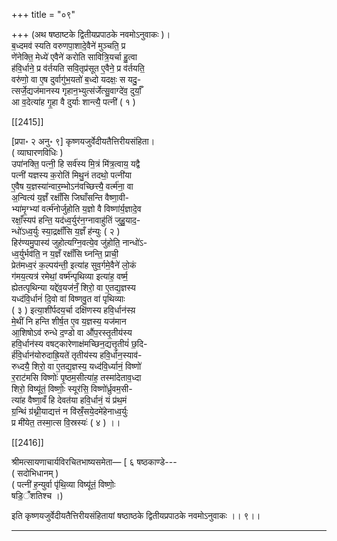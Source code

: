 +++
title = "०९"

+++
(अथ षष्ठाष्टके द्वितीयप्रपाठके नवमोऽनुवाकः )।  
ब॒ध्दमव॑ स्यति वरुणपा॒शादे॒वैने॑ मुञ्चति॒ प्र  
णे॑नेक्ति॒ मेध्ये॑ एवैने॑ करोति सावित्रि॒यर्चा हु॒त्वा  
ह॑वि॒र्धाने॒ प्र व॑र्तयति सवि॒तृप्र॑सूत ए॒वैने॒ प्र व॑र्तयति॒  
वरु॑णो॒ वा ए॒ष दुर्वागु॑भ॒यतो॑ ब॒ध्दो यदक्षः॒ स यदु॒-  
त्सर्जे॒द्यज॑मानस्य गृहान॒भ्युत्स॑र्जेत्सु॒वाग्दे॑व॒ दुर्याँ॒  
आ व॒देत्या॑ह गृ॒हा वै दुर्याः शान्त्यै॒ पत्नी॑ ( १ )

[[2415]]

[प्रपा॰ २ अनु॰ ९] कृष्णयजुर्वेदीयतैत्तिरीयसंहिता।  
( व्याघारणविधिः )  
उपा॑नक्ति॒ पत्नी॒ हि सर्व॑स्य मि॒त्रं मि॑त्र॒त्वाय॒ यद्वै  
पत्नी॑ यज्ञस्य क॒रोति॑ मिथु॒नं तदथो॒ पत्नी॑या  
ए॒वैष य॒ज्ञस्या॑न्वार॒म्भोऽन॑वच्छित्त्यै॒ वर्त्म॑ना॒ वा  
अ॒न्वित्य॑ य॒ज्ञँ रक्षाँ॑सि जिघाँसन्ति वैष्णा॒वी-  
भ्या॑मृ॒ग्भ्यां वर्त्म॑नोर्जुहोति य॒ज्ञो वै विष्णा॑र्य॒ज्ञादे॒व  
रक्षाँ॒स्यप॑ हन्ति॒ यद॑ध्व॒र्युर॑न॒ग्नावाहु॑तिं जुहु॒याद॒-  
न्धो॑ऽध्व॒र्युः स्या॒द्रक्षाँ॑सि य॒ज्ञँ ह॑न्युः ( २ )  
हिर॑ण्यमु॒पास्य॑ जुहोत्यग्नि॒वत्ये॒व जु॑होति॒ नान्धो॑ऽ-  
ध्व॒र्युर्भव॑ति॒ न य॒ज्ञँ रक्षाँ॑सि घ्नन्ति॒ प्राची॒  
प्रेत॑मध्व॒रं क॒ल्पय॑न्ती॒ इत्या॑ह सुव॒र्गमे॒वैने॑ लो॒कं  
ग॑मय॒त्यत्र॑ रमेथां॒ वर्ष्म॑न्पृथिव्या इत्या॑ह॒ वर्ष्म॒  
ह्येतत्पृथिन्या यद्दे॑व॒यज॑नँ॒ शिरो॒ वा ए॒तद्य॒ज्ञस्य  
यध्द॑वि॒र्धानं॑ दि॒वो वा॑ विष्णवु॒त वा॑ पृथिव्याः  
( ३ ) इत्या॒शी॑र्पदय॒र्चा दक्षि॑णस्य हवि॒र्धान॑स्य़  
मे॒थीं नि हन्ति शीर्ष॒त ए॒व य॒ज्ञस्य॒ यज॑मान  
आ॒शिषोऽव॑ रुन्धे द॒ण्डो वा औ॑प॒रस्तृ॒तीय॑स्य  
हवि॒र्धान॑स्य वषट्कारेणाक्ष॑मच्छिन॒द्यत्तृ॒तीयं॑ छ॒दि-  
र्ह॑वि॒र्धान॑योरुदाह्रि॒यते॑ तृतीय॑स्य हवि॒र्धान॒स्याव॑-  
रुध्दयै॒ शिरो॒ वा ए॒तद्य॒ज्ञस्य॒ यध्द॑वि॒र्ध्यानं॒ विष्णो॑  
र॒राट॑मसि विष्णोः॑ पृ॒ष्ठम॒सीत्या॑ह॒ तस्मा॑देताव॒ध्दा  
शिरो॒ विष्यू॑तं॒ विष्णोः॒ स्यूर॑सि॒ विष्णो॑र्ध्रुवम॒सी-  
त्या॑ह वैष्णा॒वँ हि देवत॑या हवि॒र्धानं॒ यं प्र॑थ॒मं  
ग्र॒न्थिं ग्र॑थ्नी॒याद्यत्तं न वि॑स्रँ॒सये॒दमे॑हेनाध्व॒र्युः  
प्र मी॑येत॒ तस्मा॒त्स वि॒स्रस्यः॑ ( ४ ) ।।

[[2416]]

श्रीमत्सायणाचार्यविरचितभाष्यसमेता— [ ६ षष्ठकाण्डे---  
( सदोभिधानम् )  
( पत्नी॑ ह॒न्युर्वा पृ॑थि॒व्या विष्यू॑तं॒ विष्णोः॒  
षडि॒ँ॑शतिश्च ।)

इति कृष्णयजुर्वेदीयतैत्तिरीयसंहितायां षष्ठाष्ठके द्वितीयप्रपाठके नवमोऽनुवाकः ।। ९।।  
___________
